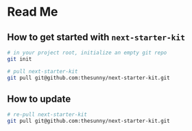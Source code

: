 # Read Me

## How to get started with `next-starter-kit`

```sh
# in your project root, initialize an empty git repo
git init

# pull next-starter-kit
git pull git@github.com:thesunny/next-starter-kit.git
```

## How to update

```sh
# re-pull next-starter-kit
git pull git@github.com:thesunny/next-starter-kit.git
```
